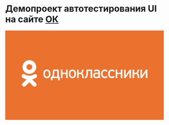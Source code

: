 <h1 >Демопроект автотестирования UI на сайте <a href="https://ok.ru/">ОК</a></h1>

![ok-logo.svg.png](images/logo/ok-logo.svg.png)
